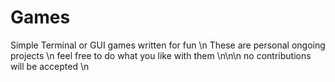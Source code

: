 # Games
Simple Terminal or GUI games written for fun \n
These are personal ongoing projects \n
feel free to do what you like with them \n\n\n
no contributions will be accepted \n
